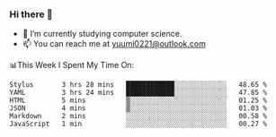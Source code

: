 ### Hi there 👋

- 📕 I’m currently studying computer science.
- 📫 You can reach me at yuumi0221@outlook.com


📊This Week I Spent My Time On:
<!--START_SECTION:waka-->

```text
Stylus       3 hrs 28 mins   ████████████░░░░░░░░░░░░░   48.65 %
YAML         3 hrs 24 mins   ████████████░░░░░░░░░░░░░   47.85 %
HTML         5 mins          ▒░░░░░░░░░░░░░░░░░░░░░░░░   01.25 %
JSON         4 mins          ▒░░░░░░░░░░░░░░░░░░░░░░░░   01.03 %
Markdown     2 mins          ░░░░░░░░░░░░░░░░░░░░░░░░░   00.58 %
JavaScript   1 min           ░░░░░░░░░░░░░░░░░░░░░░░░░   00.27 %
```

<!--END_SECTION:waka-->

<!--
**Yuumi0221/Yuumi0221** is a ✨ _special_ ✨ repository because its `README.md` (this file) appears on your GitHub profile.

Here are some ideas to get you started:

- 🔭 I’m currently working on ...
- 🌱 I’m currently learning ...
- 👯 I’m looking to collaborate on ...
- 🤔 I’m looking for help with ...
- 💬 Ask me about ...
- 📫 How to reach me: ...
- 😄 Pronouns: ...
- ⚡ Fun fact: ...
-->

